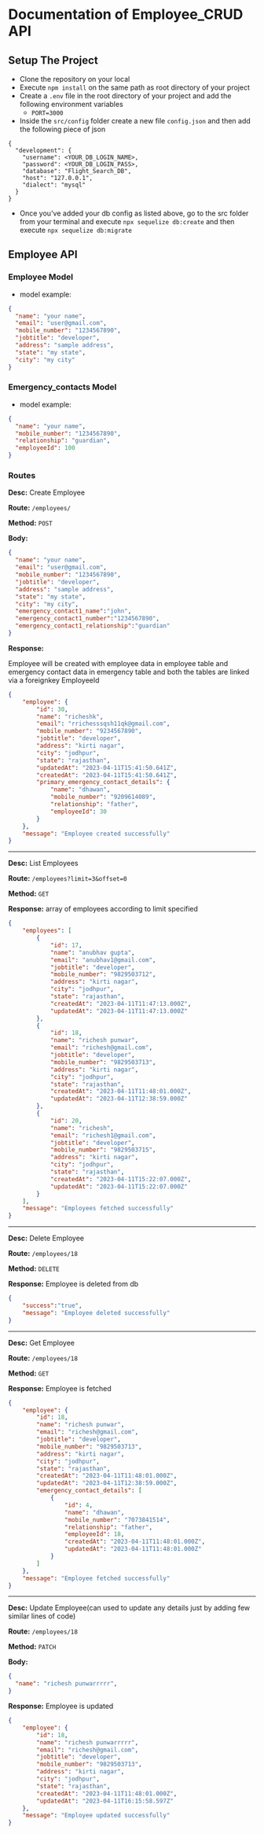 # Documentation of Employee_CRUD API

## Setup The Project

- Clone the repository on your local
- Execute `npm install` on the same path as root directory of your project
- Create a `.env` file in the root directory of your project and add the following environment variables
  - `PORT=3000`
- Inside the `src/config` folder create a new file `config.json` and then add the following piece of json

```
{
  "development": {
    "username": <YOUR_DB_LOGIN_NAME>,
    "password": <YOUR_DB_LOGIN_PASS>,
    "database": "Flight_Search_DB",
    "host": "127.0.0.1",
    "dialect": "mysql"
  }
}
```

- Once you've added your db config as listed above, go to the src folder from your terminal and execute `npx sequelize db:create` and then execute `npx sequelize db:migrate`

## Employee API

### Employee Model

- model example:

```json
{
  "name": "your name",
  "email": "user@gmail.com",
  "mobile_number": "1234567890",
  "jobtitle": "developer",
  "address": "sample address",
  "state": "my state",
  "city": "my city"
}
```

### Emergency_contacts Model

- model example:

```json
{
  "name": "your name",
  "mobile_number": "1234567890",
  "relationship": "guardian",
  "employeeId": 100
}
```

### Routes

**Desc:** Create Employee

**Route:** `/employees/`

**Method:** `POST`

**Body:**

```json
{
  "name": "your name",
  "email": "user@gmail.com",
  "mobile_number": "1234567890",
  "jobtitle": "developer",
  "address": "sample address",
  "state": "my state",
  "city": "my city",
  "emergency_contact1_name":"john",
  "emergency_contact1_number":"1234567890",
  "emergency_contact1_relationship":"guardian"
}
```

**Response:**

Employee will be created with employee data in employee table and emergency contact data in emergency table and both the tables are linked via a foreignkey EmployeeId

```json
{
    "employee": {
        "id": 30,
        "name": "richeshk",
        "email": "rrichesssqsh11qk@gmail.com",
        "mobile_number": "9234567890",
        "jobtitle": "developer",
        "address": "kirti nagar",
        "city": "jodhpur",
        "state": "rajasthan",
        "updatedAt": "2023-04-11T15:41:50.641Z",
        "createdAt": "2023-04-11T15:41:50.641Z",
        "primary_emergency_contact_details": {
            "name": "dhawan",
            "mobile_number": "9209614089",
            "relationship": "father",
            "employeeId": 30
        }
    },
    "message": "Employee created successfully"
}
```

---

**Desc:** List Employees

**Route:** `/employees?limit=3&offset=0`

**Method:** `GET`

**Response:**
array of employees according to limit specified

```json
{
    "employees": [
        {
            "id": 17,
            "name": "anubhav gupta",
            "email": "anubhav1@gmail.com",
            "jobtitle": "developer",
            "mobile_number": "9829503712",
            "address": "kirti nagar",
            "city": "jodhpur",
            "state": "rajasthan",
            "createdAt": "2023-04-11T11:47:13.000Z",
            "updatedAt": "2023-04-11T11:47:13.000Z"
        },
        {
            "id": 18,
            "name": "richesh punwar",
            "email": "richesh@gmail.com",
            "jobtitle": "developer",
            "mobile_number": "9829503713",
            "address": "kirti nagar",
            "city": "jodhpur",
            "state": "rajasthan",
            "createdAt": "2023-04-11T11:48:01.000Z",
            "updatedAt": "2023-04-11T12:38:59.000Z"
        },
        {
            "id": 20,
            "name": "richesh",
            "email": "richesh1@gmail.com",
            "jobtitle": "developer",
            "mobile_number": "9829503715",
            "address": "kirti nagar",
            "city": "jodhpur",
            "state": "rajasthan",
            "createdAt": "2023-04-11T15:22:07.000Z",
            "updatedAt": "2023-04-11T15:22:07.000Z"
        }
    ],
    "message": "Employees fetched successfully"
}
```

---

**Desc:** Delete Employee

**Route:** `/employees/18`

**Method:** `DELETE`

**Response:**
Employee is deleted from db

```json
{
    "success":"true",
    "message": "Employee deleted successfully"
}
```

---

**Desc:** Get Employee

**Route:** `/employees/18`

**Method:** `GET`

**Response:**
Employee is fetched

```json
{
    "employee": {
        "id": 18,
        "name": "richesh punwar",
        "email": "richesh@gmail.com",
        "jobtitle": "developer",
        "mobile_number": "9829503713",
        "address": "kirti nagar",
        "city": "jodhpur",
        "state": "rajasthan",
        "createdAt": "2023-04-11T11:48:01.000Z",
        "updatedAt": "2023-04-11T12:38:59.000Z",
        "emergency_contact_details": [
            {
                "id": 4,
                "name": "dhawan",
                "mobile_number": "7073841514",
                "relationship": "father",
                "employeeId": 18,
                "createdAt": "2023-04-11T11:48:01.000Z",
                "updatedAt": "2023-04-11T11:48:01.000Z"
            }
        ]
    },
    "message": "Employee fetched successfully"
}
```

---

**Desc:** Update Employee(can used to update any details just by adding few similar lines of code)

**Route:** `/employees/18`

**Method:** `PATCH`

**Body:**
```json
{
  "name": "richesh punwarrrrr",
}
```


**Response:**
Employee is updated

```json
{
    "employee": {
        "id": 18,
        "name": "richesh punwarrrrr",
        "email": "richesh@gmail.com",
        "jobtitle": "developer",
        "mobile_number": "9829503713",
        "address": "kirti nagar",
        "city": "jodhpur",
        "state": "rajasthan",
        "createdAt": "2023-04-11T11:48:01.000Z",
        "updatedAt": "2023-04-11T16:15:58.597Z"
    },
    "message": "Employee updated successfully"
}
```